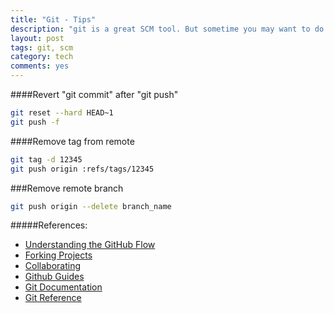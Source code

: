 ```yaml
---
title: "Git - Tips"
description: "git is a great SCM tool. But sometime you may want to do something not common, and you may not always keep them in mind."
layout: post
tags: git, scm
category: tech
comments: yes
---
```


####Revert "git commit" after "git push"
```bash
git reset --hard HEAD~1
git push -f
```

####Remove tag from remote
```bash
git tag -d 12345
git push origin :refs/tags/12345
```

###Remove remote branch
```bash
git push origin --delete branch_name
```

#####References:
* [Understanding the GitHub Flow](https://guides.github.com/introduction/flow/)
* [Forking Projects](https://guides.github.com/activities/forking/)
* [Collaborating](https://help.github.com/categories/63/articles)
* [Github Guides](https://guides.github.com/)
* [Git Documentation](http://git-scm.com/doc)
* [Git Reference](http://git-scm.com/docs)
